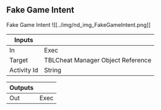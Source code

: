 ## Fake Game Intent
Fake Game Intent
![[../img/nd_img_FakeGameIntent.png]]

|Inputs||
|--|--|
| In | Exec |
| Target | TBLCheat Manager Object Reference |
| Activity Id | String |

|Outputs||
|--|--|
| Out | Exec |
